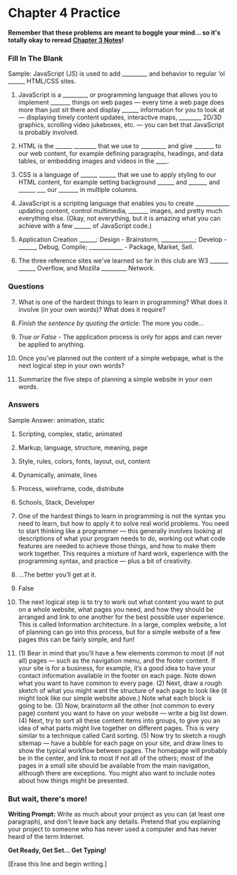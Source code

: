 # Chapter 4 Practice

**Remember that these problems are meant to boggle your mind... so it's totally okay to reread [Chapter 3 Notes](https://github.com/ra-coding-club/chapter-3/wiki)!**

### Fill In The Blank

Sample: JavaScript (JS) is used to add _________ and behavior to regular ‘ol ______ HTML/CSS sites.

1. JavaScript is a _________ or programming language that allows you to implement _______ things on web pages — every time a web page does more than just sit there and display ______ information for you to look at — displaying timely content updates, interactive maps, ________ 2D/3D graphics, scrolling video jukeboxes, etc. — you can bet that JavaScript is probably involved. 

2. HTML is the ______ ________ that we use to _________ and give _______ to our web content, for example defining paragraphs, headings, and data tables, or embedding images and videos in the ____.

3. CSS is a language of ______ ______ that we use to apply styling to our HTML content, for example setting background ______ and ______, and ______ ___ our _______ in multiple columns.

4. JavaScript is a scripting language that enables you to create ____________ updating content, control multimedia, _______ images, and pretty much everything else. (Okay, not everything, but it is amazing what you can achieve with a few ______ of JavaScript code.)

5. Application Creation ______: Design - Brainstorm, ____________; Develop - ______, Debug, Compile; ____________ - Package, Market, Sell.

6. The three reference sites we've learned so far in this club are W3 ______, ______ Overflow, and Mozilla _________ Network.

### Questions

7. What is one of the hardest things to learn in programming? What does it involve (in your own words)? What does it require?

8. *Finish the sentence by quoting the article:* The more you code... 

9. *True or False* - The application process is only for apps and can never be applied to anything.

10. Once you’ve planned out the content of a simple webpage, what is the next logical step in your own words?

11. Summarize the five steps of planning a simple website in your own words.

### Answers

Sample Answer: animation, static

1. Scripting, complex, static, animated

2. Markup, language, structure, meaning, page

3. Style, rules, colors, fonts, layout, out, content

4. Dynamically, animate, lines

5. Process, wireframe, code, distribute

6. Schools, Stack, Developer

7. One of the hardest things to learn in programming is not the syntax you need to learn, but how to apply it to solve real world problems. You need to start thinking like a programmer — this generally involves looking at descriptions of what your program needs to do, working out what code features are needed to achieve those things, and how to make them work together. This requires a mixture of hard work, experience with the programming syntax, and practice — plus a bit of creativity.

8. ...The better you’ll get at it.

9. False

10. The next logical step is to try to work out what content you want to put on a whole website, what pages you need, and how they should be arranged and link to one another for the best possible user experience. This is called Information architecture. In a large, complex website, a lot of planning can go into this process, but for a simple website of a few pages this can be fairly simple, and fun!

11. (1) Bear in mind that you’ll have a few elements common to most (if not all) pages — such as the navigation menu, and the footer content. If your site is for a business, for example, it’s a good idea to have your contact information available in the footer on each page. Note down what you want to have common to every page. (2) Next, draw a rough sketch of what you might want the structure of each page to look like (it might look like our simple website above.) Note what each block is going to be. (3) Now, brainstorm all the other (not common to every page) content you want to have on your website — write a big list down. (4) Next, try to sort all these content items into groups, to give you an idea of what parts might live together on different pages. This is very similar to a technique called Card sorting. (5) Now try to sketch a rough sitemap — have a bubble for each page on your site, and draw lines to show the typical workflow between pages. The homepage will probably be in the center, and link to most if not all of the others; most of the pages in a small site should be available from the main navigation, although there are exceptions. You might also want to include notes about how things might be presented.

### But wait, there's more!
**Writing Prompt:** Write as much about your project as you can (at least one paragraph), and don't leave back any details. Pretend that you explaining your project to someone who has never used a computer and has never heard of the term Internet.

**Get Ready, Get Set... Get Typing!** 

[Erase this line and begin writing.]
